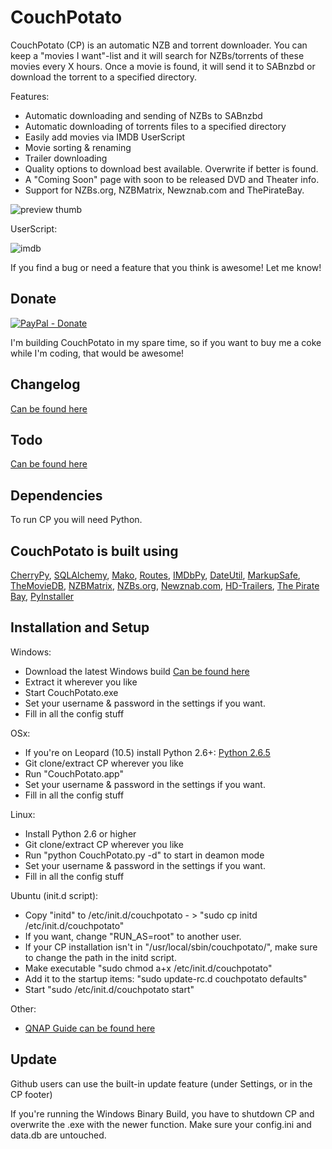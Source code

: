 CouchPotato
=====

CouchPotato (CP) is an automatic NZB and torrent downloader. You can keep a "movies I want"-list and it will search for NZBs/torrents of these movies every X hours.
Once a movie is found, it will send it to SABnzbd or download the torrent to a specified directory.

Features:

* Automatic downloading and sending of NZBs to SABnzbd
* Automatic downloading of torrents files to a specified directory
* Easily add movies via IMDB UserScript
* Movie sorting & renaming
* Trailer downloading
* Quality options to download best available. Overwrite if better is found.
* A "Coming Soon" page with soon to be released DVD and Theater info.
* Support for NZBs.org, NZBMatrix, Newznab.com and ThePirateBay.


![preview thumb](https://github.com/RuudBurger/CouchPotato/raw/master/media/images/screenshot.png)

UserScript:

![imdb](https://github.com/RuudBurger/CouchPotato/raw/master/media/images/userscriptPreview.png)

If you find a bug or need a feature that you think is awesome! Let me know!

## Donate

[![PayPal - Donate](https://www.paypal.com/en_US/i/btn/btn_donate_LG.gif)](https://www.paypal.com/cgi-bin/webscr?cmd=_donations&business=GFWSRM6L43T2S&lc=US&item_name=A%20more%20awesome%20CouchPotato&currency_code=EUR&bn=PP%2dDonationsBF%3abtn_donate_LG%2egif%3aNonHosted)

I'm building CouchPotato in my spare time, so if you want to buy me a coke while I'm coding, that would be awesome!


## Changelog

[Can be found here](https://github.com/RuudBurger/CouchPotato/blob/master/changelog.md)

## Todo

[Can be found here](https://github.com/RuudBurger/CouchPotato/blob/master/todo.md)

## Dependencies

To run CP you will need Python.

## CouchPotato is built using

[CherryPy](http://www.cherrypy.org/),
[SQLAlchemy](http://www.sqlalchemy.org/),
[Mako](http://www.makotemplates.org/),
[Routes](http://routes.groovie.org/),
[IMDbPy](http://imdbpy.sourceforge.net/),
[DateUtil](http://labix.org/python-dateutil),
[MarkupSafe](http://pypi.python.org/pypi/MarkupSafe),
[TheMovieDB](http://www.themoviedb.org/),
[NZBMatrix](http://nzbmatrix.com/),
[NZBs.org](http://www.nzbs.org/),
[Newznab.com](http://www.newznab.com/),
[HD-Trailers](http://www.hd-trailers.net/),
[The Pirate Bay](http://thepiratebay.org/),
[PyInstaller](http://www.pyinstaller.org/)




## Installation and Setup

Windows:

* Download the latest Windows build [Can be found here](https://github.com/RuudBurger/CouchPotato/downloads)
* Extract it wherever you like
* Start CouchPotato.exe
* Set your username & password in the settings if you want.
* Fill in all the config stuff

OSx:

* If you're on Leopard (10.5) install Python 2.6+: [Python 2.6.5](http://www.python.org/download/releases/2.6.5/)
* Git clone/extract CP wherever you like
* Run "CouchPotato.app"
* Set your username & password in the settings if you want.
* Fill in all the config stuff

Linux:

* Install Python 2.6 or higher
* Git clone/extract CP wherever you like
* Run "python CouchPotato.py -d" to start in deamon mode
* Set your username & password in the settings if you want.
* Fill in all the config stuff

Ubuntu (init.d script):

* Copy "initd" to /etc/init.d/couchpotato - > "sudo cp initd /etc/init.d/couchpotato"
* If you want, change "RUN_AS=root" to another user.
* If your CP installation isn't in "/usr/local/sbin/couchpotato/", make sure to change the path in the initd script.
* Make executable "sudo chmod a+x /etc/init.d/couchpotato"
* Add it to the startup items: "sudo update-rc.d couchpotato defaults"
* Start "sudo /etc/init.d/couchpotato start"

Other:

* [QNAP Guide can be found here](http://forums.sabnzbd.org/index.php?topic=4636.msg33541#msg33541)

## Update

Github users can use the built-in update feature (under Settings, or in the CP footer)

If you're running the Windows Binary Build, you have to shutdown CP and overwrite the .exe with the newer function.
Make sure your config.ini and data.db are untouched.
